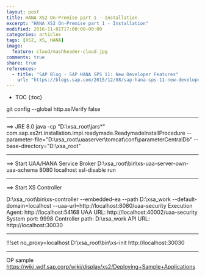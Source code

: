 ```yaml
---
layout: post
title: HANA XS2 On-Premise part 1 - Installation
excerpt: "HANA XS2 On-Premise part 1 - Installation"
modified: 2016-11-01T17:00:00-00:00
categories: articles
tags: [XS2, XS, HANA]
image:
  feature: cloud/mashheader-cloud.jpg
comments: true
share: true
references:
  - title: "SAP Blog - SAP HANA SPS 11: New Developer Features"
    url: "https://blogs.sap.com/2015/12/08/sap-hana-sps-11-new-developer-features/"
---
```


* TOC
{:toc}

git config --global http.sslVerify false

********
==> JRE 8.0
java -cp "D:\xsa_root\jars\*" com.sap.xs2rt.installation.impl.readymade.ReadymadeInstallProcedure --parameter-file="D:\xsa_root\uaaserver\tomcat\conf\parameterCentralDb" --base-directory="D:\xsa_root"

********
==> Start UAA/HANA Service Broker
D:\xsa_root\bin\xs-uaa-server-own-uaa-schema 8080 localhost ssl-disable run

********
==> Start XS Controller

D:\xsa_root\bin\xs-controller --embedded-ea --path D:\xsa_work  --default-domain=localhost --uaa-url=http://localhost:8080/uaa-security
Execution Agent: http://localhost:54168
UAA URL: http://localhost:40002/uaa-security
System port: 9998
Controller path: D:\xsa_work
API URL: http://localhost:30030

*************
!!!set no_proxy=localhost
D:\xsa_root\bin\xs-init http://localhost:30030

*************
OP sample
https://wiki.wdf.sap.corp/wiki/display/xs2/Deploying+Sample+Applications
